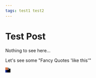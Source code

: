 ```yaml
---
tags: test1 test2
---
```


# Test Post

Nothing to see here...

Let's see some "Fancy Quotes 'like this'"

[![A test JPEG image](../assets/images/test.jpg "Slow Entry Trampoline")](../assets/images/test.jpg)

